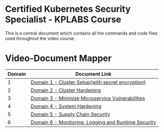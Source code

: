 # Certified Kubernetes Security Specialist - KPLABS Course

This is a central document which contains all the commands and code files used throughout the video course.

# Video-Document Mapper

| Domain | Document Link |
| ------ | ------ |
| 1 | [Domain 1 - Cluster Setup(with secret encryption)][PlDa] |
| 2 | [Domain 2 - Cluster Hardening][PlDb] |
| 3 | [Domain 3 - Minimize Microservice Vulnerabilities][PlDc]
| 4 | [Domain 4 - System Hardening][PlDe] |
| 5 | [Domain 5 - Supply Chain Security][PlDf] |
| 6 | [Domain 6 - Monitoring, Logging and Runtime Security][PlDg] |




   [PlDa]: <https://github.com/zealvora/certified-kubernetes-security-specialist/tree/master/domain-1-cluster-setup>
   [PlDb]: <https://github.com/zealvora/certified-kubernetes-security-specialist/tree/master/domain-2-cluster-hardening>
   [PlDc]: <https://github.com/zealvora/certified-kubernetes-security-specialist/tree/master/domain-3-minimize-microservice-vulnerability>
   [PlDe]: <https://github.com/zealvora/certified-kubernetes-security-specialist/tree/master/domain-4-system-hardening>
   [PlDf]: <https://github.com/zealvora/certified-kubernetes-security-specialist/tree/master/domain-5-supply-chain-security>
   [PlDg]: <https://github.com/zealvora/certified-kubernetes-security-specialist/tree/master/domain-6-monitor-log-runtimesec>
